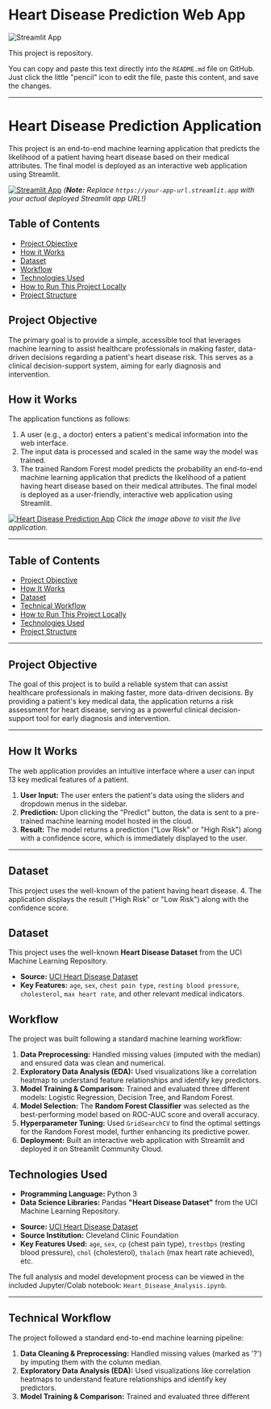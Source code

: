 # Heart Disease Prediction Web App

![Streamlit App](https://static.streamlit.io/badges/streamlit_badge_black_white.svg)

This project is repository.

You can copy and paste this text directly into the `README.md` file on GitHub. Just click the little "pencil" icon to edit the file, paste this content, and save the changes.

---

# Heart Disease Prediction Application

This project is an end-to-end machine learning application that predicts the likelihood of a patient having heart disease based on their medical attributes. The final model is deployed as an interactive web application using Streamlit.

[![Streamlit App](https://static.streamlit.io/badges/streamlit_badge_black_white.svg)](https://your-app-url.streamlit.app) 
*(**Note:** Replace `https://your-app-url.streamlit.app` with your actual deployed Streamlit app URL!)*

## Table of Contents
- [Project Objective](#project-objective)
- [How it Works](#how-it-works)
- [Dataset](#dataset)
- [Workflow](#workflow)
- [Technologies Used](#technologies-used)
- [How to Run This Project Locally](#how-to-run-this-project-locally)
- [Project Structure](#project-structure)

## Project Objective
The primary goal is to provide a simple, accessible tool that leverages machine learning to assist healthcare professionals in making faster, data-driven decisions regarding a patient's heart disease risk. This serves as a clinical decision-support system, aiming for early diagnosis and intervention.

##  How it Works
The application functions as follows:
1.  A user (e.g., a doctor) enters a patient's medical information into the web interface.
2.  The input data is processed and scaled in the same way the model was trained.
3.  The trained Random Forest model predicts the probability an end-to-end machine learning application that predicts the likelihood of a patient having heart disease based on their medical attributes. The final model is deployed as a user-friendly, interactive web application using Streamlit.

[![Heart Disease Prediction App](https://i.imgur.com/your-screenshot-url.png)](https://your-app-url.streamlit.app/)
*Click the image above to visit the live application.*

---

## Table of Contents
* [Project Objective](#-project-objective)
* [How It Works](#-how-it-works)
* [Dataset](#-dataset)
* [Technical Workflow](#-technical-workflow)
* [How to Run This Project Locally](#-how-to-run-this-project-locally)
* [Technologies Used](#-technologies-used)
* [Project Structure](#-project-structure)

---

## Project Objective

The goal of this project is to build a reliable system that can assist healthcare professionals in making faster, more data-driven decisions. By providing a patient's key medical data, the application returns a risk assessment for heart disease, serving as a powerful clinical decision-support tool for early diagnosis and intervention.

---

##  How It Works

The web application provides an intuitive interface where a user can input 13 key medical features of a patient.

1.  **User Input:** The user enters the patient's data using the sliders and dropdown menus in the sidebar.
2.  **Prediction:** Upon clicking the "Predict" button, the data is sent to a pre-trained machine learning model hosted in the cloud.
3.  **Result:** The model returns a prediction ("Low Risk" or "High Risk") along with a confidence score, which is immediately displayed to the user.

---

##  Dataset

This project uses the well-known of the patient having heart disease.
4.  The application displays the result ("High Risk" or "Low Risk") along with the confidence score.

##  Dataset
This project uses the well-known **Heart Disease Dataset** from the UCI Machine Learning Repository.
- **Source:** [UCI Heart Disease Dataset](https://archive.ics.uci.edu/dataset/45/heart+disease)
- **Key Features:** `age`, `sex`, `chest pain type`, `resting blood pressure`, `cholesterol`, `max heart rate`, and other relevant medical indicators.

##  Workflow
The project was built following a standard machine learning workflow:
1.  **Data Preprocessing:** Handled missing values (imputed with the median) and ensured data was clean and numerical.
2.  **Exploratory Data Analysis (EDA):** Used visualizations like a correlation heatmap to understand feature relationships and identify key predictors.
3.  **Model Training & Comparison:** Trained and evaluated three different models: Logistic Regression, Decision Tree, and Random Forest.
4.  **Model Selection:** The **Random Forest Classifier** was selected as the best-performing model based on ROC-AUC score and overall accuracy.
5.  **Hyperparameter Tuning:** Used `GridSearchCV` to find the optimal settings for the Random Forest model, further enhancing its predictive power.
6.  **Deployment:** Built an interactive web application with Streamlit and deployed it on Streamlit Community Cloud.

##  Technologies Used
- **Programming Language:** Python 3
- **Data Science Libraries:** Pandas **"Heart Disease Dataset"** from the UCI Machine Learning Repository.

*   **Source:** [UCI Heart Disease Dataset](https://archive.ics.uci.edu/dataset/45/heart+disease)
*   **Source Institution:** Cleveland Clinic Foundation
*   **Key Features Used:** `age`, `sex`, `cp` (chest pain type), `trestbps` (resting blood pressure), `chol` (cholesterol), `thalach` (max heart rate achieved), etc.

The full analysis and model development process can be viewed in the included Jupyter/Colab notebook: `Heart_Disease_Analysis.ipynb`.

---

## Technical Workflow

The project followed a standard end-to-end machine learning pipeline:

1.  **Data Cleaning & Preprocessing:** Handled missing values (marked as '?') by imputing them with the column median.
2.  **Exploratory Data Analysis (EDA):** Used visualizations like correlation heatmaps to understand feature relationships and identify key predictors.
3.  **Model Training & Comparison:** Trained and evaluated three different
